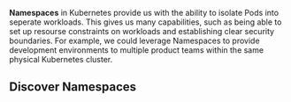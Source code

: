 **Namespaces** in Kubernetes provide us with the ability to isolate Pods into seperate workloads. This gives us many capabilities, such as being able to set up resourse constraints on workloads and establishing clear security boundaries. For example, we could leverage Namespaces to provide development environments to multiple product teams within the same physical Kubernetes cluster.

## Discover Namespaces